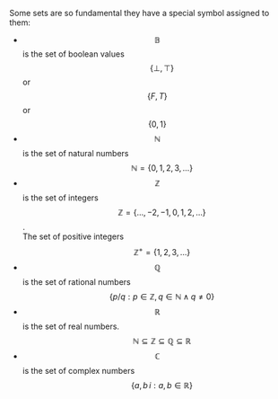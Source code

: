 
Some sets are so fundamental they have a special symbol assigned to them:
- $$\mathbb{B}$$ is the set of boolean values    
  $$\quad \{\bot,\top\}$$ or $$\{F,T\}$$ or $$\{0,1\}$$
- $$\mathbb{N}$$ is the set of natural numbers     
  $$\quad \mathbb{N}=\{0,1,2,3,\dots\}$$
- $$\mathbb{Z}$$ is the set of integers     
  $$\quad \mathbb{Z}=\{\dots,-2,-1,0,1,2,\dots\}$$.     
  The set of positive integers     
  $$\quad \mathbb{Z^+}=\{1,2,3,\dots\}$$
- $$\mathbb{Q}$$ is the set of rational numbers     
  $$\quad \{p/q : p \in\mathbb{Z}, q\in \mathbb{N}\land q\neq 0\}$$
- $$\mathbb{R}$$ is the set of real numbers.
  $$\quad \mathbb{N}\subseteq \mathbb{Z}\subseteq \mathbb{Q}\subseteq \mathbb{R}$$
- $$\mathbb{C}$$ is the set of complex numbers    
  $$\quad \{a,b\,i:a,b\in\mathbb{R}\}$$
